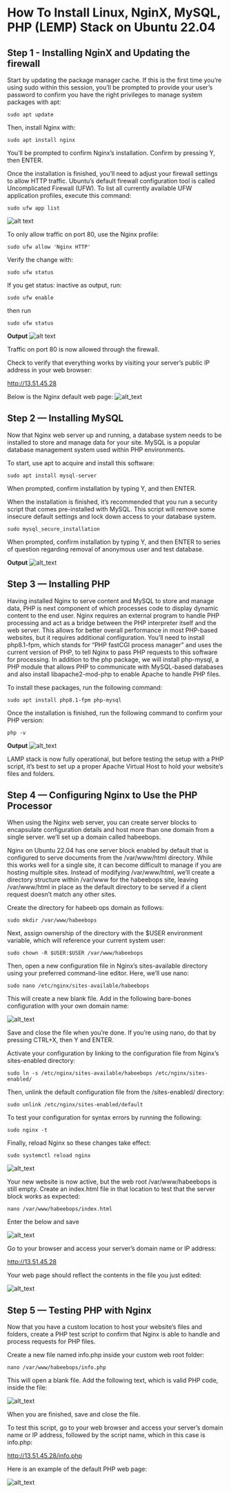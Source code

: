 # How To Install Linux, NginX, MySQL, PHP (LEMP) Stack on Ubuntu 22.04
## Step 1 - Installing NginX and Updating the firewall
Start by updating the package manager cache. If this is the first time you’re using sudo within this session, you’ll be prompted to provide your user’s password to confirm you have the right privileges to manage system packages with apt:

`sudo apt update`

Then, install Nginx with:

`sudo apt install nginx`

You’ll be prompted to confirm Nginx’s installation. Confirm by pressing Y, then ENTER.

Once the installation is finished, you’ll need to adjust your firewall settings to allow HTTP traffic. Ubuntu’s default firewall configuration tool is called Uncomplicated Firewall (UFW). To list all currently available UFW application profiles, execute this command:

`sudo ufw app list`

![alt text](Images2/Nginx1.png)

To only allow traffic on port 80, use the Nginx profile:

`sudo ufw allow 'Nginx HTTP'`

Verify the change with:

`sudo ufw status`

If you get status: inactive as output, run:

`sudo ufw enable`

then run

`sudo ufw status`

**Output**
![alt text](Images2/nginx2.png)

Traffic on port 80 is now allowed through the firewall.

Check to verify that everything works by visiting your server’s public IP address in your web browser:

http://13.51.45.28

Below is the Nginx default web page:
![alt_text](Images2/nginx%20run.png)




## Step 2 — Installing MySQL
Now that Nginx web server up and running, a database system needs to be installed to store and manage data for your site. MySQL is a popular database management system used within PHP environments.

To start, use apt to acquire and install this software:

`sudo apt install mysql-server`

When prompted, confirm installation by typing Y, and then ENTER.

When the installation is finished, it’s recommended that you run a security script that comes pre-installed with MySQL. This script will remove some insecure default settings and lock down access to your database system.

`sudo mysql_secure_installation`

When prompted, confirm installation by typing Y, and then ENTER to series of question regarding removal of anonymous user and test database.

**Output**
![alt_text](Images2/sql1.png)

## Step 3 — Installing PHP

Having installed Nginx to serve content and MySQL to store and manage data, PHP is next component of which processes code to display dynamic content to the end user. Nginx requires an external program to handle PHP processing and act as a bridge between the PHP interpreter itself and the web server. This allows for better overall performance in most PHP-based websites, but it requires additional configuration. You’ll need to install php8.1-fpm, which stands for “PHP fastCGI process manager” and uses the current version of PHP, to tell Nginx to pass PHP requests to this software for processing.  In addition to the php package, we will install php-mysql, a PHP module that allows PHP to communicate with MySQL-based databases and also install libapache2-mod-php to enable Apache to handle PHP files.

To install these packages, run the following command:

`sudo apt install php8.1-fpm php-mysql`

Once the installation is finished, run the following command to confirm your PHP version:

`php -v`

**Output**
![alt_text](Images2/php.png)

LAMP stack is now fully operational, but before testing the setup with a PHP script, it’s best to set up a proper Apache Virtual Host to hold your website’s files and folders.


## Step 4 — Configuring Nginx to Use the PHP Processor

When using the Nginx web server, you can create server blocks to encapsulate configuration details and host more than one domain from a single server. we’ll set up a domain called habeebops.

Nginx on Ubuntu 22.04 has one server block enabled by default that is configured to serve documents from the /var/www/html directory. While this works well for a single site, it can become difficult to manage if you are hosting multiple sites. Instead of modifying /var/www/html, we’ll create a directory structure within /var/www for the habeebops site, leaving /var/www/html in place as the default directory to be served if a client request doesn’t match any other sites.

Create the directory for habeeb ops domain as follows:

`sudo mkdir /var/www/habeebops`

Next, assign ownership of the directory with the $USER environment variable, which will reference your current system user:

`sudo chown -R $USER:$USER /var/www/habeebops`

Then, open a new configuration file in Nginx’s sites-available directory using your preferred command-line editor. Here, we’ll use nano:

`sudo nano /etc/nginx/sites-available/habeebops`

This will create a new blank file. Add in the following bare-bones configuration with your own domain name: 

![alt_text](Images2/server%20block.png)

Save and close the file when you’re done. If you’re using nano, do that by pressing CTRL+X, then Y and ENTER.

Activate your configuration by linking to the configuration file from Nginx’s sites-enabled directory:

`sudo ln -s /etc/nginx/sites-available/habeebops /etc/nginx/sites-enabled/`

Then, unlink the default configuration file from the /sites-enabled/ directory:

`sudo unlink /etc/nginx/sites-enabled/default`

To test your configuration for syntax errors by running the following:

`sudo nginx -t`

Finally, reload Nginx so these changes take effect:

`sudo systemctl reload nginx`

![alt_text](Images2/syntax%20ok.png)


Your new website is now active, but the web root /var/www/habeebops is still empty. Create an index.html file in that location to test that the server block works as expected:

`nano /var/www/habeebops/index.html`

Enter the below and save

![alt_text](Images2/index2.png)

Go to your browser and access your server’s domain name or IP address:

http://13.51.45.28

Your web page should reflect the contents in the file you just edited:

![alt_text](Images2/Site%20ready.png)

## Step 5 — Testing PHP with Nginx

Now that you have a custom location to host your website’s files and folders, create a PHP test script to confirm that Nginx is able to handle and process requests for PHP files.

Create a new file named info.php inside your custom web root folder:

`nano /var/www/habeebops/info.php`

This will open a blank file. Add the following text, which is valid PHP code, inside the file:

![alt_text](Images2/php%20info.png)

When you are finished, save and close the file.

To test this script, go to your web browser and access your server’s domain name or IP address, followed by the script name, which in this case is info.php:

http://13.51.45.28/info.php

Here is an example of the default PHP web page:

![alt_text](Images2/php%20test2.png)
